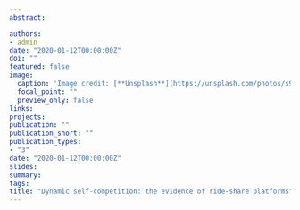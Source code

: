 ```yaml
---
abstract:

authors:
- admin
date: "2020-01-12T00:00:00Z"
doi: ""
featured: false
image:
  caption: 'Image credit: [**Unsplash**](https://unsplash.com/photos/s9CC2SKySJM)'
  focal_point: ""
  preview_only: false
links:
projects:
publication: ""
publication_short: ""
publication_types:
- "3"
date: "2020-01-12T00:00:00Z"
slides:
summary:
tags:
title: "Dynamic self-competition: the evidence of ride-share platforms"
---
```

